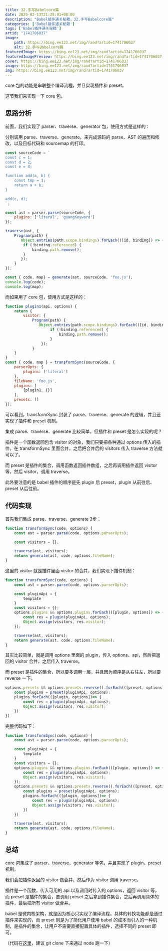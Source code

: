 ```yaml
---
title: 32.手写Babelcore篇
date: 2025-02-13T21:28:01+08:00
description: "Babel插件通关秘籍，32.手写Babelcore篇"
categories: ['Babel插件通关秘籍']
tags: ['Babel插件通关秘籍']
artid: "1741706037"
image:
    path: https://bing.ee123.net/img/rand?artid=1741706037
    alt: 32.手写Babelcore篇
featuredImage: https://bing.ee123.net/img/rand?artid=1741706037
featuredImagePreview: https://bing.ee123.net/img/rand?artid=1741706037
cover: https://bing.ee123.net/img/rand?artid=1741706037
image: https://bing.ee123.net/img/rand?artid=1741706037
img: https://bing.ee123.net/img/rand?artid=1741706037
---
```


core 包的功能是串联整个编译流程，并且实现插件和 preset。

这节我们来实现一下 core 包。

## 思路分析

前面，我们实现了 parser、traverse、generator 包，使用方式是这样的：

分别调用 parse、traverse、generate，来完成源码的 parse、AST 的遍历和修改，以及目标代码和 sourcemap 的打印。

```javascript
const sourceCode = `
const c = 1;
const d = 2;
const e = 4;

function add(a, b) {
    const tmp = 1;
    return a + b;
}

add(c, d);
`;

const ast = parser.parse(sourceCode, {
    plugins: ['literal', 'guangKeyword']
});

traverse(ast, {
    Program(path) {
       Object.entries(path.scope.bindings).forEach(([id, binding]) => {
        if (!binding.referenced) {
            binding.path.remove();
        }
       });
    }
});

const { code, map} = generate(ast, sourceCode, 'foo.js');
console.log(code);
console.log(map);
```


而如果用了 core 包，使用方式是这样的：

```javascript
function plugin1(api, options) {
    return {
        visitor: {
            Program(path) {
               Object.entries(path.scope.bindings).forEach(([id, binding]) => {
                    if (!binding.referenced) {
                        binding.path.remove();
                    }
                });
            }
    }
}
const { code, map } = transformSync(sourceCode, {
    parserOpts: {
        plugins: ['literal']
    },
    fileName: 'foo.js',
    plugins: [
        [plugin1, {}]
    ],
    presets: []
});
```

可以看到，transformSync 封装了 parse、traverse、generate 的逻辑，并且还实现了插件和 preset 机制。

集成 parse、traverse、generate 比较简单，但插件和 preset 是怎么实现的呢？

插件是一个函数返回包含 visitor 的对象，我们只要把各种通过 options 传入的插件，在 transformSync 里面合并，之后把合并后的 visitors 传入  traverse 方法就可以了。

而 preset 是插件的集合，调用函数返回插件数组，之后再调用插件返回 visitor 等，然后 visitor，调用 traverse。

此外要注意的是 babel 插件的顺序是先 plugin 后 preset，plugin 从前往后、preset 从后往前。

## 代码实现

首先我们集成 parse、traverse、generate 3步：

```javascript
function transformSync(code, options) {
    const ast = parser.parse(code, options.parserOpts);

    const visitors = {};

    traverse(ast, visitors);
    return generate(ast, code, options.fileName);
}
```

这里的 visitor 就是插件里面 visitor 的合并，我们实现下插件机制：
```javascript
function transformSync(code, options) {
    const ast = parser.parse(code, options.parserOpts);

    const pluginApi = {
        template
    }
    const visitors = {};
    options.plugins && options.plugins.forEach(([plugin, options]) => {
        const res = plugin(pluginApi, options);
        Object.assign(visitors, res.visitor);
    });

    traverse(ast, visitors);
    return generate(ast, code, options.fileName);
}
```

其实比较简单，就是调用 options 里面的 plugin，传入 options、api，然后把返回的 visitor 合并，之后传入 traverse。

而 preset 是插件的集合，所以要多调用一层，并且因为顺序是从右往左，所以要 reverse 一下。

```javascript
options.presets && options.presets.reverse().forEach(([preset, options]) => {
    const plugins = preset(pluginApi, options);
    plugins.forEach(([plugin, options])=> {
        const res = plugin(pluginApi, options);
        Object.assign(visitors, res.visitor);
    })
})
```

完整代码如下：
```javascript
function transformSync(code, options) {
    const ast = parser.parse(code, options.parserOpts);

    const pluginApi = {
        template
    }
    const visitors = {};
    options.plugins && options.plugins.forEach(([plugin, options]) => {
        const res = plugin(pluginApi, options);
        Object.assign(visitors, res.visitor);
    });
    options.presets && options.presets.reverse().forEach(([preset, options]) => {
        const plugins = preset(pluginApi, options);
        plugins.forEach(([plugin, options])=> {
            const res = plugin(pluginApi, options);
            Object.assign(visitors, res.visitor);
        })
    })

    traverse(ast, visitors);
    return generate(ast, code, options.fileName);
}
```

## 总结

core 包集成了 parser、traverse、generator 等包，并且实现了 plugin、preset 机制。

我们会把插件返回的 visitor 做合并，然后作为 visitor 调用 traverse。

插件是一个函数，传入可用的 api 以及调用时传入的 options，返回 visitor 等，而 preset 是插件的集合，要调用 preset 之后拿到插件集合，之后再调用具体的插件，最后把所有 visitor 做合并。

babel 是微内核架构，就是因为核心只实现了编译流程，具体的转换功能都是通过插件来实现的，而 preset 则是为了简化用户使用 babel 的成本而引入的一种机制，是插件的集合，让用户不需要直接配置具体的插件，选择不同的 preset 即可。

（代码在[这里](https://github.com/QuarkGluonPlasma/babel-plugin-exercize)，建议 git clone 下来通过 node 跑一下）
